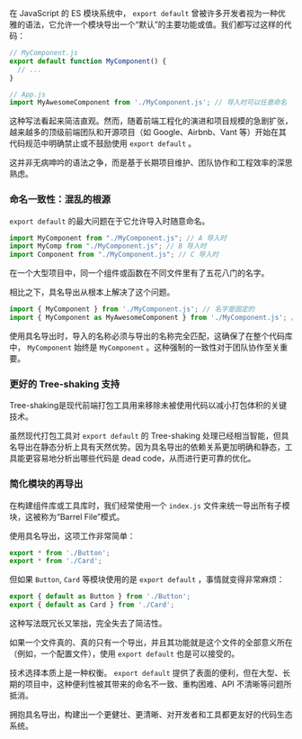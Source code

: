 在 JavaScript 的 ES 模块系统中， `export default` 曾被许多开发者视为一种优雅的语法，它允许一个模块导出一个“默认”的主要功能或值。我们都写过这样的代码：

```js
// MyComponent.js
export default function MyComponent() {
  // ...
}

// App.js
import MyAwesomeComponent from './MyComponent.js'; // 导入时可以任意命名
```

这种写法看起来简洁直观。然而，随着前端工程化的演进和项目规模的急剧扩张，越来越多的顶级前端团队和开源项目（如 Google、Airbnb、Vant 等）开始在其代码规范中明确禁止或不鼓励使用 `export default` 。

这并非无病呻吟的语法之争，而是基于长期项目维护、团队协作和工程效率的深思熟虑。

### 命名一致性：混乱的根源

`export default` 的最大问题在于它允许导入时随意命名。

```js
import MyComponent from "./MyComponent.js"; // A 导入时
import MyComp from "./MyComponent.js"; // B 导入时
import Component from "./MyComponent.js"; // C 导入时
```

在一个大型项目中，同一个组件或函数在不同文件里有了五花八门的名字。

相比之下，具名导出从根本上解决了这个问题。

```js
import { MyComponent } from './MyComponent.js'; // 名字是固定的
import { MyComponent as MyAwesomeComponent } from './MyComponent.js'; // 可以重命名，但是是有意为之，而非无意之举
```

使用具名导出时，导入的名称必须与导出的名称完全匹配，这确保了在整个代码库中， `MyComponent` 始终是 `MyComponent` 。这种强制的一致性对于团队协作至关重要。

### 更好的 Tree-shaking 支持

Tree-shaking是现代前端打包工具用来移除未被使用代码以减小打包体积的关键技术。

虽然现代打包工具对 `export default` 的 Tree-shaking 处理已经相当智能，但具名导出在静态分析上具有天然优势。因为具名导出的依赖关系更加明确和静态，工具能更容易地分析出哪些代码是 dead code，从而进行更可靠的优化。

### 简化模块的再导出

在构建组件库或工具库时，我们经常使用一个 `index.js` 文件来统一导出所有子模块，这被称为“Barrel File”模式。

使用具名导出，这项工作非常简单：

```js
export * from './Button';
export * from './Card';
```

但如果 `Button`, `Card` 等模块使用的是 `export default` ，事情就变得非常麻烦：

```js
export { default as Button } from './Button';
export { default as Card } from './Card';
```

这种写法既冗长又笨拙，完全失去了简洁性。

如果一个文件真的、真的只有一个导出，并且其功能就是这个文件的全部意义所在（例如，一个配置文件），使用 `export default` 也是可以接受的。

技术选择本质上是一种权衡。 `export default` 提供了表面的便利，但在大型、长期的项目中，这种便利性被其带来的命名不一致、重构困难、API 不清晰等问题所抵消。

拥抱具名导出，构建出一个更健壮、更清晰、对开发者和工具都更友好的代码生态系统。